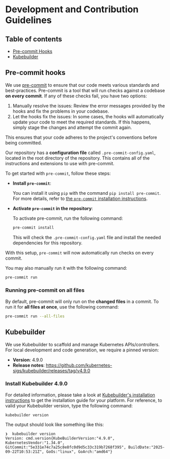 <!--
SPDX-FileCopyrightText: 2025 Deutsche Telekom AG

SPDX-License-Identifier: CC0-1.0    
-->

# Development and Contribution Guidelines

## Table of contents

  - [Pre-commit Hooks](#pre-commit-hooks)
  - [Kubebuilder](#kubebuilder)

## Pre-commit hooks

We use [pre-commit](https://pre-commit.com/) to ensure that our code meets various standards and best-practices.
Pre-commit is a tool that will run checks against a codebase **on every commit**.
If any of these checks fail, you have two options:

1. Manually resolve the issues: Review the error messages provided by the hooks and fix the problems in your codebase.
2. Let the hooks fix the issues: In some cases, the hooks will automatically update your code to meet the required standards. If this happens, simply stage the changes and attempt the commit again.

This ensures that your code adheres to the project's conventions before being committed.

Our repository has a **configuration file** called `.pre-commit-config.yaml`, located in the root directory of the repository.
This contains all of the instructions and extensions to use with pre-commit.

To get started with `pre-commit`, follow these steps:

- **Install `pre-commit`**: 

  You can install it using `pip` with the command `pip install pre-commit`. For more details, refer to [the `pre-commit` installation instructions](https://pre-commit.com/#install).

- **Activate `pre-commit` in the repository**: 

  To activate pre-commit, run the following command:

  ```bash
  pre-commit install
  ```

  This will check the `.pre-commit-config.yaml` file and install the needed dependencies for this repository.

With this setup, `pre-commit` will now automatically run checks on every commit.

You may also manually run it with the following command:

```bash
pre-commit run
```

### Running pre-commit on all files

By default, pre-commit will only run on the **changed files** in a commit.
To run it for **all files at once**, use the following command:

```bash
pre-commit run --all-files
```

## Kubebuilder

We use Kubebuilder to scaffold and manage Kubernetes APIs/controllers. 
For local development and code generation, we require a pinned version:

- **Version**: 4.9.0
- **Release notes**: https://github.com/kubernetes-sigs/kubebuilder/releases/tag/v4.9.0

### Install Kubebuilder 4.9.0


For detailed information, please take a look at [Kubebuilder's installation instructions](https://book.kubebuilder.io/quick-start#installation) to get the installation guide for your platform.
For reference, to valid your Kubebuilder version, type the following command:

```console
kubebuilder version
```

The output should look like something like this:

```
❯  kubebuilder version
Version: cmd.version{KubeBuilderVersion:"4.9.0", KubernetesVendor:"1.34.0", GitCommit:"5e331e74c7a25c8e8fc0d9d5c33c319b7268f395", BuildDate:"2025-09-22T10:53:21Z", GoOs:"linux", GoArch:"amd64"}
```